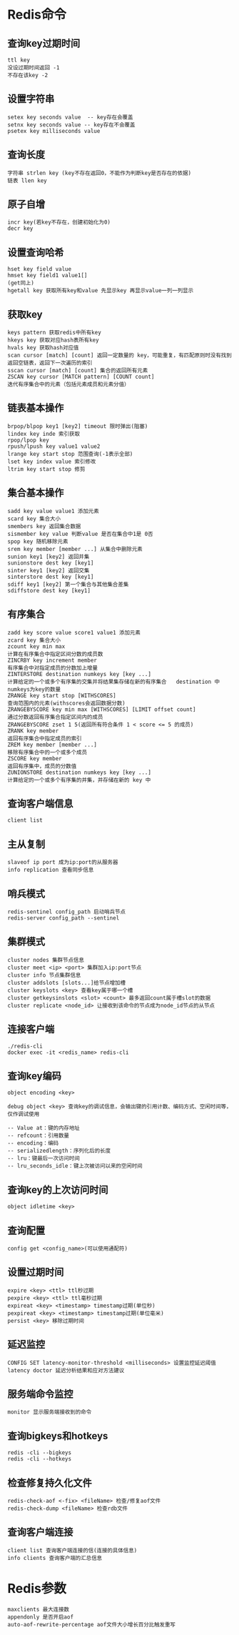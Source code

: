# Redis命令

## 查询key过期时间

```redis
ttl key  
没设过期时间返回 -1   
不存在该key -2
```

## 设置字符串

```redis
setex key seconds value  -- key存在会覆盖
setnx key seconds value -- key存在不会覆盖
psetex key milliseconds value   
```

## 查询长度

```redis
字符串 strlen key (key不存在返回0，不能作为判断key是否存在的依据)   
链表 llen key
```

## 原子自增

```redis
incr key(若key不存在，创建初始化为0)  
decr key
```

## 设置查询哈希

```redis
hset key field value   
hmset key field1 value1[]  
(get同上)   
hgetall key 获取所有key和value 先显示key 再显示value一列一列显示
```

## 获取key

```redis
keys pattern 获取redis中所有key   
hkeys key 获取对应hash表所有key   
hvals key 获取hash对应值  
scan cursor [match] [count] 返回一定数量的 key，可能重复，有匹配原则时没有找到返回空链表，返回下一次遍历的索引   
sscan cursor [match] [count] 集合的返回所有元素  
ZSCAN key cursor [MATCH pattern] [COUNT count]  
迭代有序集合中的元素（包括元素成员和元素分值） 
```

## 链表基本操作

```redis
brpop/blpop key1 [key2] timeout 限时弹出(阻塞)  
lindex key inde 索引获取  
rpop/lpop key  
rpush/lpush key value1 value2  
lrange key start stop 范围查询(-1表示全部)  
lset key index value 索引修改  
ltrim key start stop 修剪  
```

## 集合基本操作

```redis
sadd key value value1 添加元素  
scard key 集合大小  
smembers key 返回集合数据  
sismember key value 判断value 是否在集合中1是 0否  
spop key 随机移除元素  
srem key member [member ...] 从集合中删除元素
sunion key1 [key2] 返回并集  
sunionstore dest key [key1]   
sinter key1 [key2] 返回交集  
sinterstore dest key [key1]   
sdiff key1 [key2] 第一个集合与其他集合差集  
sdiffstore dest key [key1] 
```

## 有序集合
```redis
zadd key score value score1 value1 添加元素  
zcard key 集合大小  
zcount key min max  
计算在有序集合中指定区间分数的成员数  
ZINCRBY key increment member  
有序集合中对指定成员的分数加上增量  
ZINTERSTORE destination numkeys key [key ...]  
计算给定的一个或多个有序集的交集并将结果集存储在新的有序集合   destination 中 numkeys为key的数量   
ZRANGE key start stop [WITHSCORES]  
查询范围内的元素(withscores会返回数据分数)  
ZRANGEBYSCORE key min max [WITHSCORES] [LIMIT offset count]  
通过分数返回有序集合指定区间内的成员  
ZRANGEBYSCORE zset 1 5(返回所有符合条件 1 < score <= 5 的成员)  
ZRANK key member   
返回有序集合中指定成员的索引  
ZREM key member [member ...]  
移除有序集合中的一个或多个成员  
ZSCORE key member  
返回有序集中，成员的分数值  
ZUNIONSTORE destination numkeys key [key ...]  
计算给定的一个或多个有序集的并集，并存储在新的 key 中  
```

## 查询客户端信息

```redis
client list
```

## 主从复制

```redis
slaveof ip port 成为ip:port的从服务器
info replication 查看同步信息
```

## 哨兵模式

```redis
redis-sentinel config_path 启动哨兵节点
redis-server config_path --sentinel
```

## 集群模式

```redis
cluster nodes 集群节点信息
cluster meet <ip> <port> 集群加入ip:port节点
cluster info 节点集群信息
cluster addslots [slots...]给节点增加槽
cluster keyslots <key> 查看key属于哪一个槽
cluster getkeysinslots <slot> <count> 最多返回count属于槽slot的数据
cluster replicate <node_id> 让接收到该命令的节点成为node_id节点的从节点
```

## 连接客户端

```redis
./redis-cli
docker exec -it <redis_name> redis-cli
```

## 查询key编码

```redis
object encoding <key>

debug object <key> 查询key的调试信息，会输出键的引用计数、编码方式、空闲时间等，仅作调试使用

-- Value at：键的内存地址
-- refcount：引用数量
-- encoding：编码
-- serializedlength：序列化后的长度
-- lru：键最后一次访问时间
-- lru_seconds_idle：键上次被访问以来的空闲时间
```

## 查询key的上次访问时间

```redis
object idletime <key>
```

## 查询配置

```redis
config get <config_name>(可以使用通配符)
```

## 设置过期时间

```redis
expire <key> <ttl> ttl秒过期
pexpire <key> <ttl> ttl毫秒过期
expireat <key> <timestamp> timestamp过期(单位秒)
pexpireat <key> <timestamp> timestamp过期(单位毫米)
persist <key> 移除过期时间
```

## 延迟监控

```redis
CONFIG SET latency-monitor-threshold <milliseconds> 设置监控延迟阈值
latency doctor 延迟分析结果和应对方法建议
```

## 服务端命令监控

```redis
monitor 显示服务端接收到的命令
```

## 查询bigkeys和hotkeys

```redis
redis -cli --bigkeys
redis -cli --hotkeys
```

## 检查修复持久化文件

```
redis-check-aof <-fix> <fileName> 检查/修复aof文件
redis-check-dump <fileName> 检查rdb文件
```

## 查询客户端连接

```redis
client list 查询客户端连接的信(连接的具体信息)
info clients 查询客户端的汇总信息

```

# Redis参数

```
maxclients 最大连接数
appendonly 是否开启aof
auto-aof-rewrite-percentage aof文件大小增长百分比触发重写
```
